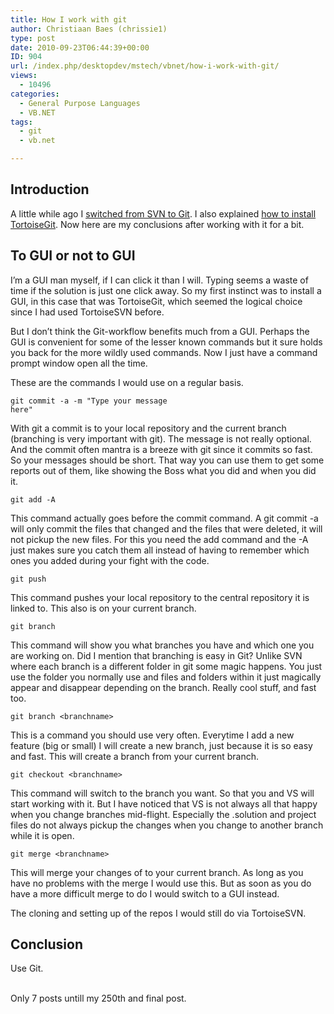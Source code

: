 ```yaml
---
title: How I work with git
author: Christiaan Baes (chrissie1)
type: post
date: 2010-09-23T06:44:39+00:00
ID: 904
url: /index.php/desktopdev/mstech/vbnet/how-i-work-with-git/
views:
  - 10496
categories:
  - General Purpose Languages
  - VB.NET
tags:
  - git
  - vb.net

---
```

## Introduction

A little while ago I [switched from SVN to Git][1]. I also explained [how to install TortoiseGit][2]. Now here are my conclusions after working with it for a bit.

## To GUI or not to GUI

I&#8217;m a GUI man myself, if I can click it than I will. Typing seems a waste of time if the solution is just one click away. So my first instinct was to install a GUI, in this case that was TortoiseGit, which seemed the logical choice since I had used TortoiseSVN before.

But I don&#8217;t think the Git-workflow benefits much from a GUI. Perhaps the GUI is convenient for some of the lesser known commands but it sure holds you back for the more wildly used commands. Now I just have a command prompt window open all the time.

These are the commands I would use on a regular basis.

<code class="codespan">git commit -a -m "Type your message here"</code>

With git a commit is to your local repository and the current branch (branching is very important with git). The message is not really optional. And the commit often mantra is a breeze with git since it commits so fast. So your messages should be short. That way you can use them to get some reports out of them, like showing the Boss what you did and when you did it.

<code class="codespan">git add -A</code>

This command actually goes before the commit command. A git commit -a will only commit the files that changed and the files that were deleted, it will not pickup the new files. For this you need the add command and the -A just makes sure you catch them all instead of having to remember which ones you added during your fight with the code.

<code class="codespan">git push</code>

This command pushes your local repository to the central repository it is linked to. This also is on your current branch.

<code class="codespan">git branch</code>

This command will show you what branches you have and which one you are working on. Did I mention that branching is easy in Git? Unlike SVN where each branch is a different folder in git some magic happens. You just use the folder you normally use and files and folders within it just magically appear and disappear depending on the branch. Really cool stuff, and fast too.

<code class="codespan">git branch &lt;branchname&gt;</code>

This is a command you should use very often. Everytime I add a new feature (big or small) I will create a new branch, just because it is so easy and fast. This will create a branch from your current branch.

<code class="codespan">git checkout &lt;branchname&gt;</code>

This command will switch to the branch you want. So that you and VS will start working with it. But I have noticed that VS is not always all that happy when you change branches mid-flight. Especially the .solution and project files do not always pickup the changes when you change to another branch while it is open.

<code class="codespan">git merge &lt;branchname&gt;</code>

This will merge your changes of <branchname> to your current branch. As long as you have no problems with the merge I would use this. But as soon as you do have a more difficult merge to do I would switch to a GUI instead.

The cloning and setting up of the repos I would still do via TortoiseSVN.

## Conclusion

Use Git.

<span class="MT_smaller"><br /> Only 7 posts untill my 250th and final post.</span></branchname>

 [1]: /index.php/All/?p=956
 [2]: /index.php/All/?p=931